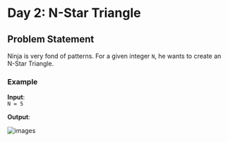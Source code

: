 # Day 2: N-Star Triangle

## Problem Statement

Ninja is very fond of patterns. For a given integer `N`, he wants to create an N-Star Triangle.

### Example

**Input**:  
`N = 5`

**Output**: 

![images](https://github.com/user-attachments/assets/4419727a-6b24-4c47-bd68-76180e2fffe9)
